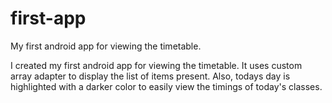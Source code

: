 # first-app
My first android app for viewing the timetable.

I created my first android app for viewing the timetable. It uses custom array adapter to display the list of items present.
Also, todays day is highlighted with a darker color to easily view the timings of today's classes.
